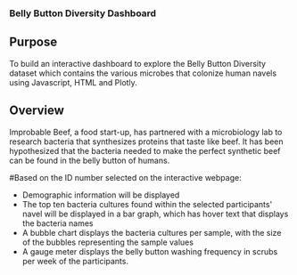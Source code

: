 ### Belly Button Diversity Dashboard

## Purpose 
To build an interactive dashboard to explore the Belly Button Diversity dataset which contains the various microbes that colonize human navels using Javascript, HTML and Plotly. 

## Overview
Improbable Beef, a food start-up, has partnered with a microbiology lab to research bacteria that synthesizes proteins that taste like beef. It has been hypothesized that the bacteria needed to make the perfect synthetic beef can be found in the belly button of humans. 

#Based on the ID number selected on the interactive webpage: 

- Demographic information will be displayed
- The top ten bacteria cultures found within the selected participants' navel will be displayed in a bar graph, which has hover text that displays the bacteria names
- A bubble chart displays the bacteria cultures per sample, with the size of the bubbles representing the sample values
- A gauge meter displays the belly button washing frequency in scrubs per week of the participants. 


